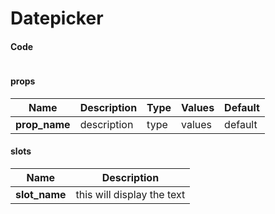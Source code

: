 # Datepicker

<Demo componentName="examples-datepicker-doc" />

#### Code
```html
```

#### props

|Name|Description|Type|Values|Default|
|---|---|---|---|---|
|**prop_name**|description|type|values|default|

#### slots

|Name|Description|
|---|---|
|**slot_name**|this will display the text|


<portal-target name="octo-modals" transition="o-modal-transition" multiple />
<portal-target name="octo-datepicker" />
